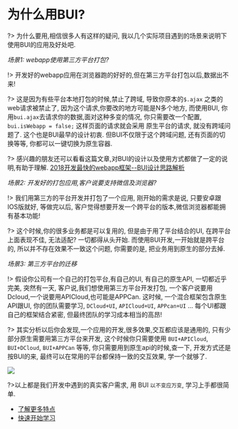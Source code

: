 # 为什么用BUI?

?> 为什么要用,相信很多人有这样的疑问, 我以几个实际项目遇到的场景来说明下使用BUI的应用及好处吧. 


*场景1: webapp使用第三方平台打包?*

!> 开发好的webapp应用在浏览器跑的好好的,但在第三方平台打包以后,数据出不来! 

?> 这是因为有些平台本地打包的时候,禁止了跨域, 导致你原本的`$.ajax` 之类的web请求被禁止了, 因为这个请求,你要改的地方可能是N多个地方, 而使用BUI, 你用`bui.ajax`去请求你的数据,面对这种多变的情况, 你只需要改一个配置, `bui.isWebapp = false;` 这样页面的请求就会采用 原生平台的请求, 就没有跨域问题了. 这个也是BUI最早的设计初衷. 但BUI不仅限于这个跨域问题, 还有页面的切换等等, 你都可以一键切换为原生容器. 


?> 感兴趣的朋友还可以看看这篇文章,对BUI的设计以及使用方式都做了一定的说明,有助于理解.
<a href="https://segmentfault.com/a/1190000012994082" target="_target">2018开发最快的webapp框架--BUI设计思路解析</a>

*场景2: 开发好的打包应用,客户说要支持微信及浏览器?*

!> 我们用第三方的平台开发并打包了一个应用, 刚开始的需求是说, 只要安卓跟IOS版就好, 等做完以后, 客户觉得想要开发一个跨平台的版本,微信浏览器都能拥有基本功能!  

?> 这个时候,你的很多业务都是可以复用的, 但是由于用了平台结合的UI, 在跨平台上面表现不佳, 无法适配? 一切都得从头开始. 而使用BUI开发,一开始就是跨平台的, 所以并不存在效果不一致这个问题, 你需要的是, 把业务用到原生的部分去掉. 

*场景3: 第三方平台的迁移*

!> 假设你公司有一个自己的打包平台,有自己的UI, 有自己的原生API, 一切都近乎完美, 突然有一天, 客户说,我们想使用第三方平台开发打包, 一个客户说要用Dcloud,一个说要用APICloud,也可能是APPCan. 这时候, 一个混合框架包含原生API跟UI, 你的团队需要学习, `DCloud+UI`, `APICloud+UI`, `APPcan+UI` ... 每个UI都跟自己的框架结合紧密, 但最终团队的学习成本相当的高昂! 

?> 其实分析以后你会发现,一个应用的开发,很多效果,交互都应该是通用的, 只有少部分原生需要用第三方平台来开发, 这个时候你只需要使用 `BUI+APICloud`, `BUI+DCloud`, `BUI+APPCan` 等等, 你只需要用到原生api的时候,查一下, 开发方式还是按BUI的来, 最终可以在常用的平台都保持一致的交互效果, 学一个就够了. 

![](http://www.easybui.com/docs/images/bui-silu.png)


?>以上都是我们开发中遇到的真实客户需求, 用 BUI `以不变应万变`, 学习上手都很简单. 

- [了解更多特点](/chapter1/about) 
- [快速开始学习](/chapter1/quickstart) 
